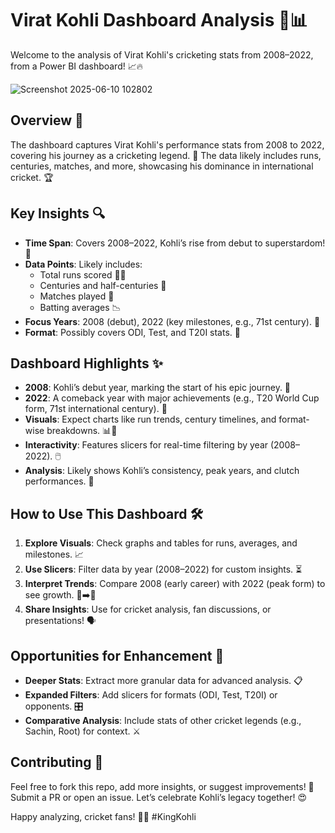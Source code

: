 # Virat Kohli Dashboard Analysis 🏏📊

Welcome to the analysis of Virat Kohli's cricketing stats from 2008–2022, from a Power BI dashboard! 📈🔥 

![Screenshot 2025-06-10 102802](https://github.com/user-attachments/assets/c4a8bab9-15ba-4892-934d-0d0c550b6ade)

## Overview 🌟

The dashboard captures Virat Kohli's performance stats from 2008 to 2022, covering his journey as a cricketing legend. 🐐 The data likely includes runs, centuries, matches, and more, showcasing his dominance in international cricket. 🏆

## Key Insights 🔍
- **Time Span**: Covers 2008–2022, Kohli’s rise from debut to superstardom! 🌠
- **Data Points**: Likely includes:
  - Total runs scored 🏃‍♂️
  - Centuries and half-centuries 💯
  - Matches played 🏏
  - Batting averages 📉
- **Focus Years**: 2008 (debut), 2022 (key milestones, e.g., 71st century). 🎉
- **Format**: Possibly covers ODI, Test, and T20I stats. 🏏

## Dashboard Highlights ✨
- **2008**: Kohli’s debut year, marking the start of his epic journey. 🐣
- **2022**: A comeback year with major achievements (e.g., T20 World Cup form, 71st international century). 🥳
- **Visuals**: Expect charts like run trends, century timelines, and format-wise breakdowns. 📊🎨
- **Interactivity**: Features slicers for real-time filtering by year (2008–2022). 🖱️
- **Analysis**: Likely shows Kohli’s consistency, peak years, and clutch performances. 👑

## How to Use This Dashboard 🛠️
1. **Explore Visuals**: Check graphs and tables for runs, averages, and milestones. 📈
2. **Use Slicers**: Filter data by year (2008–2022) for custom insights. ⏳
3. **Interpret Trends**: Compare 2008 (early career) with 2022 (peak form) to see growth. 🌱➡️🌳
4. **Share Insights**: Use for cricket analysis, fan discussions, or presentations! 🗣️

## Opportunities for Enhancement 🚀
- **Deeper Stats**: Extract more granular data for advanced analysis. 📋
- **Expanded Filters**: Add slicers for formats (ODI, Test, T20I) or opponents. 🎛️
- **Comparative Analysis**: Include stats of other cricket legends (e.g., Sachin, Root) for context. ⚔️

## Contributing 🤝
Feel free to fork this repo, add more insights, or suggest improvements! 🙌 Submit a PR or open an issue. Let’s celebrate Kohli’s legacy together! 😍

Happy analyzing, cricket fans! 🏏💖 #KingKohli
